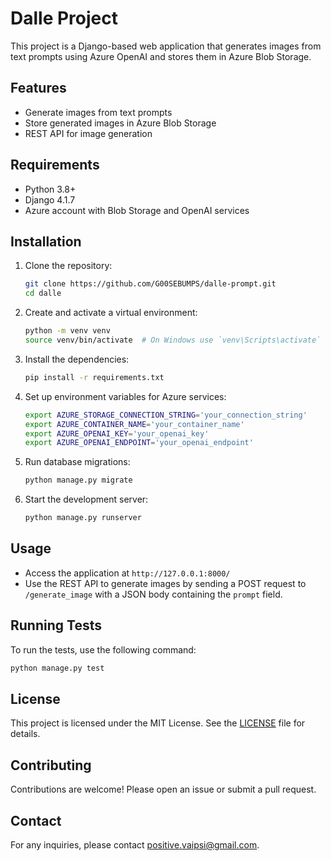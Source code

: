 # Dalle Project

This project is a Django-based web application that generates images from text prompts using Azure OpenAI and stores them in Azure Blob Storage.

## Features

- Generate images from text prompts
- Store generated images in Azure Blob Storage
- REST API for image generation

## Requirements

- Python 3.8+
- Django 4.1.7
- Azure account with Blob Storage and OpenAI services

## Installation

1. Clone the repository:
    ```sh
    git clone https://github.com/G00SEBUMPS/dalle-prompt.git
    cd dalle
    ```

2. Create and activate a virtual environment:
    ```sh
    python -m venv venv
    source venv/bin/activate  # On Windows use `venv\Scripts\activate`
    ```

3. Install the dependencies:
    ```sh
    pip install -r requirements.txt
    ```

4. Set up environment variables for Azure services:
    ```sh
    export AZURE_STORAGE_CONNECTION_STRING='your_connection_string'
    export AZURE_CONTAINER_NAME='your_container_name'
    export AZURE_OPENAI_KEY='your_openai_key'
    export AZURE_OPENAI_ENDPOINT='your_openai_endpoint'
    ```

5. Run database migrations:
    ```sh
    python manage.py migrate
    ```

6. Start the development server:
    ```sh
    python manage.py runserver
    ```

## Usage

- Access the application at `http://127.0.0.1:8000/`
- Use the REST API to generate images by sending a POST request to `/generate_image` with a JSON body containing the `prompt` field.

## Running Tests

To run the tests, use the following command:
```sh
python manage.py test
```

## License

This project is licensed under the MIT License. See the [LICENSE](LICENSE) file for details.

## Contributing

Contributions are welcome! Please open an issue or submit a pull request.

## Contact

For any inquiries, please contact [positive.vaipsi@gmail.com](mailto:positive.vaipsi@gmail.com).

